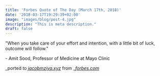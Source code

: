 ```yaml
---
title: 'Forbes Quote of The Day (March 17th, 2018)'
date: '2018-03-17T19:29:39+02:00'
image: "images/blog/post-4.jpg"
description: "This is meta description."
draft: false
---
```

"When you take care of your effort and intention, with a little bit of luck, outcome will follow."



\- Amit Sood, Professor of Medicine at Mayo Clinic

_ported to _[_jacobmziya.xyz_](http://www.jacobmziya.xyz)_ from _[_forbes.com_](http://www.forbes.com)
